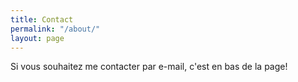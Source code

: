 ```yaml
---
title: Contact
permalink: "/about/"
layout: page
---
```


Si vous souhaitez me contacter par e-mail, c'est en bas de la page!


